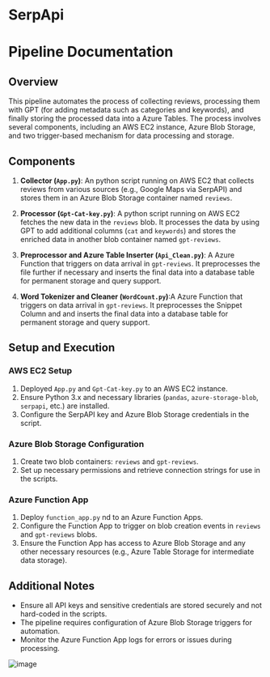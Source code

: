 # SerpApi
# Pipeline Documentation

## Overview

This pipeline automates the process of collecting reviews, processing them with GPT (for adding metadata such as categories and keywords), and finally storing the processed data into a Azure Tables. The process involves several components, including an AWS EC2 instance, Azure Blob Storage, and two trigger-based mechanism for data processing and storage.

## Components

1. **Collector (`App.py`)**: An python script running on AWS EC2 that collects reviews from various sources (e.g., Google Maps via SerpAPI) and stores them in an Azure Blob Storage container named `reviews`.

2. **Processor (`Gpt-Cat-key.py`)**: A python script running on AWS EC2 fetches the new data in the `reviews` blob. It processes the data by using GPT to add additional columns (`cat` and `keywords`) and stores the enriched data in another blob container named `gpt-reviews`.

3. **Preprocessor and Azure Table Inserter (`Api_Clean.py`)**: A Azure Function that triggers on data arrival in `gpt-reviews`. It preprocesses the file further if necessary and inserts the final data into a database table for permanent storage and query support.
4. **Word Tokenizer and Cleaner (`WordCount.py`)**:A Azure Function that triggers on data arrival in `gpt-reviews`. It preprocesses the Snippet Column and and inserts the final data into a database table for permanent storage and query support.

## Setup and Execution

### AWS EC2 Setup

1. Deployed `App.py` and `Gpt-Cat-key.py` to an AWS EC2 instance.
2. Ensure Python 3.x and necessary libraries (`pandas`, `azure-storage-blob`, `serpapi`, etc.) are installed.
3. Configure the SerpAPI key and Azure Blob Storage credentials in the script.

### Azure Blob Storage Configuration

1. Create two blob containers: `reviews` and `gpt-reviews`.
2. Set up necessary permissions and retrieve connection strings for use in the scripts.

### Azure Function App

1. Deploy `function_app.py` nd to an Azure Function Apps.
2. Configure the Function App to trigger on blob creation events in `reviews` and `gpt-reviews` blobs.
3. Ensure the Function App has access to Azure Blob Storage and any other necessary resources (e.g., Azure Table Storage for intermediate data storage).

## Additional Notes

- Ensure all API keys and sensitive credentials are stored securely and not hard-coded in the scripts.
- The pipeline requires configuration of Azure Blob Storage triggers for automation.
- Monitor the Azure Function App logs for errors or issues during processing.


![image](https://github.com/Zeeshan-Muhimma/SerpApi/assets/146631977/e76bcb4c-7364-4773-90a9-8bdab9b618aa)
